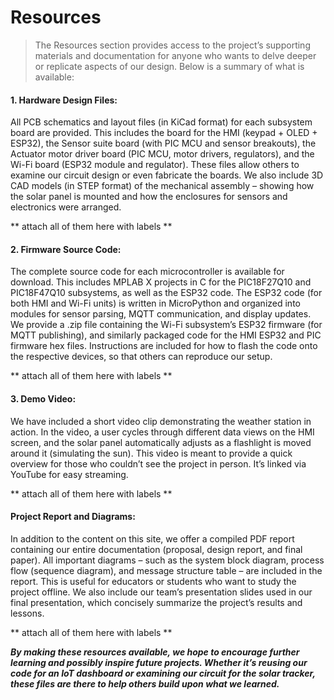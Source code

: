 # Resources

> The Resources section provides access to the project’s supporting materials and documentation for anyone who wants to delve deeper or replicate aspects of our design. Below is a summary of what is available:


#### 1. Hardware Design Files:
All PCB schematics and layout files (in KiCad format) for each subsystem board are provided. This includes the board for the HMI (keypad + OLED + ESP32), the Sensor suite board (with PIC MCU and sensor breakouts), the Actuator motor driver board (PIC MCU, motor drivers, regulators), and the Wi-Fi board (ESP32 module and regulator). These files allow others to examine our circuit design or even fabricate the boards. We also include 3D CAD models (in STEP format) of the mechanical assembly – showing how the solar panel is mounted and how the enclosures for sensors and electronics were arranged.

   ** attach all of them here with labels **

#### 2. Firmware Source Code:
The complete source code for each microcontroller is available for download. This includes MPLAB X projects in C for the PIC18F27Q10 and PIC18F47Q10 subsystems, as well as the ESP32 code. The ESP32 code (for both HMI and Wi-Fi units) is written in MicroPython and organized into modules for sensor parsing, MQTT communication, and display updates. We provide a .zip file containing the Wi-Fi subsystem’s ESP32 firmware (for MQTT publishing), and similarly packaged code for the HMI ESP32 and PIC firmware hex files. Instructions are included for how to flash the code onto the respective devices, so that others can reproduce our setup. 

** attach all of them here with labels **

#### 3. Demo Video:
We have included a short video clip demonstrating the weather station in action. In the video, a user cycles through different data views on the HMI screen, and the solar panel automatically adjusts as a flashlight is moved around it (simulating the sun). This video is meant to provide a quick overview for those who couldn’t see the project in person. It’s linked via YouTube for easy streaming. 

** attach all of them here with labels **

#### Project Report and Diagrams:
In addition to the content on this site, we offer a compiled PDF report containing our entire documentation (proposal, design report, and final paper). All important diagrams – such as the system block diagram, process flow (sequence diagram), and message structure table – are included in the report. This is useful for educators or students who want to study the project offline. We also include our team’s presentation slides used in our final presentation, which concisely summarize the project’s results and lessons. 

** attach all of them here with labels **


***By making these resources available, we hope to encourage further learning and possibly inspire future projects. Whether it’s reusing our code for an IoT dashboard or examining our circuit for the solar tracker, these files are there to help others build upon what we learned.***